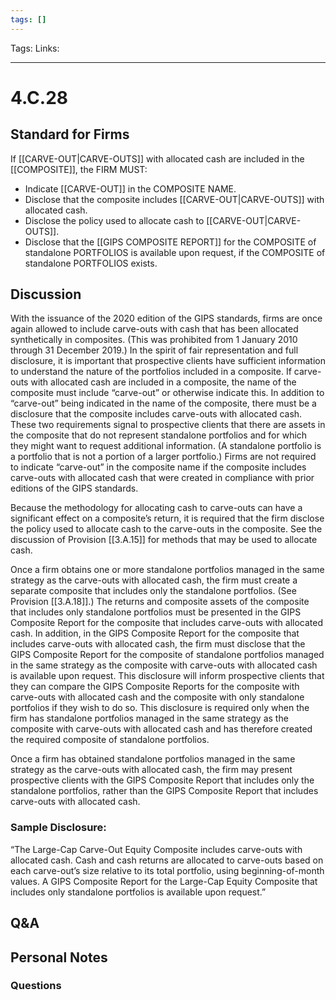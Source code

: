 ```yaml
---
tags: []
---
```

Tags:
Links: 
___
# 4.C.28
## Standard for Firms
If [[CARVE-OUT|CARVE-OUTS]] with allocated cash are included in the [[COMPOSITE]], the FIRM MUST:
- Indicate [[CARVE-OUT]] in the COMPOSITE NAME.
- Disclose that the composite includes [[CARVE-OUT|CARVE-OUTS]] with allocated cash.
- Disclose the policy used to allocate cash to [[CARVE-OUT|CARVE-OUTS]].
- Disclose that the [[GIPS COMPOSITE REPORT]] for the COMPOSITE of standalone PORTFOLIOS is available upon request, if the COMPOSITE of standalone PORTFOLIOS exists.
## Discussion
With the issuance of the 2020 edition of the GIPS standards, firms are once again allowed to include carve-outs with cash that has been allocated synthetically in composites. (This was prohibited from 1 January 2010 through 31 December 2019.) In the spirit of fair representation and full disclosure, it is important that prospective clients have sufficient information to understand the nature of the portfolios included in a composite. If carve-outs with allocated cash are included in a composite, the name of the composite must include “carve-out” or otherwise indicate this. In addition to “carve-out” being indicated in the name of the composite, there must be a disclosure that the composite includes carve-outs with allocated cash. These two requirements signal to prospective clients that there are assets in the composite that do not represent standalone portfolios and for which they might want to request additional information. (A standalone portfolio is a portfolio that is not a portion of a larger portfolio.) Firms are not required to indicate “carve-out” in the composite name if the composite includes carve-outs with allocated cash that were created in compliance with prior editions of the GIPS standards.

Because the methodology for allocating cash to carve-outs can have a significant effect on a composite’s return, it is required that the firm disclose the policy used to allocate cash to the carve-outs in the composite. See the discussion of Provision [[3.A.15]] for methods that may be used to allocate cash.

Once a firm obtains one or more standalone portfolios managed in the same strategy as the carve-outs with allocated cash, the firm must create a separate composite that includes only the standalone portfolios. (See Provision [[3.A.18]].) The returns and composite assets of the composite that includes only standalone portfolios must be presented in the GIPS Composite Report for the composite that includes carve-outs with allocated cash. In addition, in the GIPS Composite Report for the composite that includes carve-outs with allocated cash, the firm must disclose that the GIPS Composite Report for the composite of standalone portfolios managed in the same strategy as the composite with carve-outs with allocated cash is available upon request. This disclosure will inform prospective clients that they can compare the GIPS Composite Reports for the composite with carve-outs with allocated cash and the composite with only standalone portfolios if they wish to do so. This disclosure is required only when the firm has standalone portfolios managed in the same strategy as the composite with carve-outs with allocated cash and has therefore created the required composite of standalone portfolios.

Once a firm has obtained standalone portfolios managed in the same strategy as the carve-outs with allocated cash, the firm may present prospective clients with the GIPS Composite Report that includes only the standalone portfolios, rather than the GIPS Composite Report that includes carve-outs with allocated cash.
### Sample Disclosure:
“The Large-Cap Carve-Out Equity Composite includes carve-outs with allocated cash. Cash and cash returns are allocated to carve-outs based on each carve-out’s size relative to its total portfolio, using beginning-of-month values. A GIPS Composite Report for the Large-Cap Equity Composite that includes only standalone portfolios is available upon request.”
## Q&A

## Personal Notes

### Questions